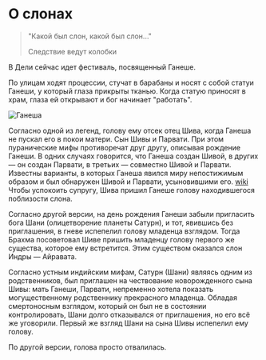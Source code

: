 # О слонах

<div className='epigraph'>
<blockquote>
    <p>"Какой был слон, какой был слон..."</p><footer>Следствие ведут колобки</footer>
</blockquote>
</div>

В Дели сейчас идет фестиваль, посвященный Ганеше.

По улицам ходят процессии, стучат в барабаны и носят с собой статуи Ганеши, у который глаза прикрыты тканью. Когда статую приносят в храм, глаза ей открывают и бог начинает "работать". 

![Ганеша](https://pp.userapi.com/c636619/v636619435/28850/k6gd_WorQSQ.jpg)

Согласно одной из легенд, голову ему отсек отец Шива, когда Ганеша не пускал его в покои матери<label className="margin-toggle sidenote-number" />.
<span className='sidenote'>
Сын Шивы и Парвати. При этом пуранические мифы противоречат друг другу, описывая рождение Ганеши. В одних случаях говорится, что Ганеша создан Шивой, в других — он создан Парвати, в третьих — совместно Шивой и Парвати. Известны варианты, в которых Ганеша явился миру непостижимым образом и был обнаружен Шивой и Парвати, усыновившими его. [wiki](https://ru.wikipedia.org/wiki/%D0%93%D0%B0%D0%BD%D0%B5%D1%88%D0%B0)
</span>
Чтобы успокоить супругу, Шива пришил Ганеше голову находившегося поблизости слона. 

Согласно другой версии, на день рождения Ганеши забыли пригласить бога Шани (олицетворение планеты Сатурн), и тот, явившись без приглашения, в гневе испепелил голову младенца взглядом. 
Тогда Брахма посоветовал Шиве пришить младенцу голову первого же существа, которое ему встретится. 
Этим существом оказался слон Индры — Айравата.

Согласно устным индийским мифам, Сатурн (Шани) являясь одним из родственников, был приглашен на чествование новорожденного сына Шивы: мать Ганеши, Парвати, непременно хотела показать могущественному родственнику прекрасного младенца. Обладая смертоносным взглядом, который он был не в состоянии контролировать, Шани долго отказывался от приглашения, но его всё же уговорили. Первый же взгляд Шани на сына Шивы испепелил ему голову. 

По другой версии, голова просто отвалилась.

